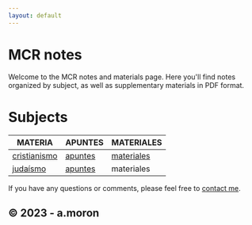 ```yaml
---
layout: default
---
```


# MCR notes
Welcome to the MCR notes and materials page. Here you'll find notes organized by subject, as well as supplementary materials in PDF format.

# Subjects

|MATERIA|	APUNTES|	MATERIALES|
|---|---|---|
|[cristianismo](/cristianismo/)|[apuntes](/cristianismo/apuntes/)|	[materiales](/cristianismo/materiales/)|
|[judaísmo](/judaismo/)|[apuntes](/judaismo/apuntes/)	|materiales|


If you have any questions or comments, please feel free to [contact me](mailto:youremail@example.com).

© 2023 - a.moron
---
